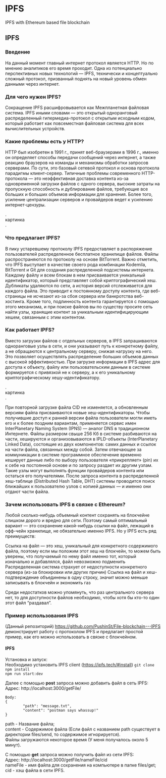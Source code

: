 # IPFS
IPFS with Ethereum based file blockchain

## IPFS
### Введение
На данный момент главный интернет протокол является HTTP. Но по мнению аналитиков его время проходит. Одна из потенциально перспективных новых технологий — IPFS, технически и концептуально сложный протокол, призванный поднять на новый уровень обмен данными через интернет.  

### Для чего нужен IPFS?
Сокращение IPFS расшифровывается как Межпланетная файловая система. IPFS иными словами — это открытый одноранговый распределенный гипермедиа-протокол с открытым исходным кодом, который работает как повсеместная файловая система для всех вычислительных устройств.  

### Какие проблемы есть у HTTP?
HTTP был изобретен в 1991 г., принят веб-браузерами в 1996 г., именно он определяет способы передачи сообщений через интернет, а также реакцию браузеров на команды и механизмы обработки запросов серверами. По сути, это базовый сетевой протокол и основа протокола парадигмы клиент-сервер.
Типичные проблемы современного HTTP-протокола — это неэффективная доставка контента из-за одновременной загрузки файлов с одного сервера, высокие затраты на пропускную способность и дублирование файлов, требующие все больших и больших объемов информации для хранения. Более того, усиление централизации серверов и провайдеров ведет к усилению интернет-цензуры.  

.  
картинка  
.  

### Что предлагает IPFS?
В пику устаревшему протоколу IPFS предоставляет в распоряжение пользователей распределенное бесплатное хранилище файлов. Файлы распространяются по протоколу на основе BitTorrent. Важно отметить, что IPFS выступает в качестве своего рода комбинации Kodemila, BitTorrent и Git для создания распределенной подсистемы интернета.
Каждому файлу и всем блокам в нем присваивается уникальный идентификатор, который представляет собой криптографический хеш. Дубликаты удаляются по сети, а история версий отслеживается для каждого файла. Это приводит к постоянному доступу контента, где веб-страницы не исчезают из-за сбоя сервера или банкротства веб-хостинга.
Кроме того, подлинность контента гарантируется с помощью этого механизма, и при поиске файлов вы по существу просите сеть найти узлы, хранящие контент за уникальным идентифицирующим хешем, связанным с этим контентом.

### Как работает IPFS?
Вместо загрузки файлов с отдельных серверов, в IPFS запрашиваются одноранговые узлы в сети, и они указывают путь к конкретному файлу, а не обращаются к центральному серверу, снижая нагрузку на него. Это позволяет осуществлять распределение больших объемов данных с высокой эффективностью.
При загрузке информации в IPFS адрес для доступа к объекту, файлу или пользовательским данным в системе формируется с привязкой не к серверу, а к его уникальному криптографическому хешу-идентификатору.  

.  
картинка  
.  

При повторной загрузке файла CID не изменяется, а обновленным версиям файла присваиваются новые хеш-идентификаторы. Чтобы получившие доступ к ранней версии файла пользователи могли иметь его и к более поздним вариантам, применяется сервис имен InterPlanetary Naming System (IPNS) — аналог DNS в традиционном Интернете.
Файлы размером свыше 256 Кб в системе разбиваются на части, хешируются и организовываются в IPLD-объекты (InterPlanetary Linked Data), состоящие из двух компонентов: самих данных и ссылок на части файла, связанных между собой.
Затем отвечающее за коммуникации в системе программное обеспечение временно кеширует данные либо по выбору пользователя «прикрепляет» (pin) их к себе на постоянной основе и по запросу раздает их другим узлам. Такие узлы могут выполнять функции провайдеров контента или остаться его получателями.
После запроса контента в распределенной хеш-таблице (Distributed Hash Table, DHT) системы проводится поиск ближайших к пользователю узлов с копией данных — и именно они отдают части файла.

### Зачем использовать IPFS в связке с Ethereum?
Любой сколько-нибудь объемный контент сохранять на блокчейне слишком дорого и вредно для сети. Поэтому самый оптимальный вариант — это сохранение какой-нибудь ссылки на файл, лежащий в офф-чейн хранилище, не обязательно именно IPFS. Но у IPFS есть ряд преимуществ:

Ссылка на файл — это хеш, уникальный для конкретного содержимого файла, поэтому если мы положим этот хеш на блокчейн, то можем быть уверены, что получаемый по нему файл именно тот, который изначально и добавлялся, файл невозможно подменить
Распределенная система страхует от недоступности конкретного сервера (из-за блокировки или других причин)
Ссылка на файл и хеш-подтверждение объединены в одну строку, значит можно меньше записывать в блокчейн и экономить газ

Среди недостатков можно упомянуть, что раз центрального сервера нет, то для доступности файлов необходимо, чтобы хотя бы кто-то один этот файл “раздавал”. 

### Пример использования IPFS
(Данный репозиторий) https://github.com/PushinSt/File-blockchain---IPFS демонстрирует работу с протоколом IPFS и предлагает простой пример, как его можно использовать в связке с блокчейном. 

#### IPFS 
Установка и запуск:  
Необходимо установить IPFS client (https://ipfs.tech/#install)
`git clone`  
`npm install`  
`npm run start:dev`  


Далее с помощью **post** запроса можно добавить файл в сеть IPFS:  
Адрес: http://localhost:3000/getFile/  
```
Body:
{
		"path": "message.txt",
		"content": "postman says whassup!"
}
```
path - Название файла;  
content - Содержимое файла (Если файл с названием path существует в директории files/send, то содержимое игнорируется).  
Файлы загружаются некоторое время (У меня получалось около 5 минут).  

С помощью **get** запроса можно получить файл из сети IPFS:  
Адрес: http://localhost:3000/getFile/nameFile/cid  
nameFile - имя файла для сохранения на компьютере в папке files/get;  
cid - хэш файла в сети IPFS.  

